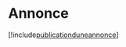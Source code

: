 # Annonce

[!include[publicationduneannonce](annonce.publicationduneannonce.autogen.md)]

















